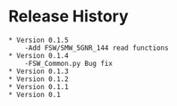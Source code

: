 Release History
=====================================================================
    * Version 0.1.5 
        -Add FSW/SMW_5GNR_144 read functions
    * Version 0.1.4 
        -FSW_Common.py Bug fix
    * Version 0.1.3
    * Version 0.1.2
    * Version 0.1.1
    * Version 0.1
    
    
